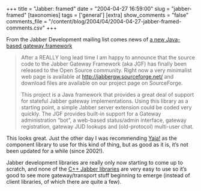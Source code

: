 +++
title = "Jabber: framed"
date = "2004-04-27 16:59:00"
slug = "jabber-framed"
[taxonomies]
tags = ['general']
[extra]
show_comments = "false"
comments_file = "/content/blog/2004/04/2004-04-27-jabber-framed-comments.csv"
+++

From the Jabber Development mailing list comes news of [a new Java-based gateway framework](http://jabbergw.sourceforge.net/)

> After a REALLY long lead time I am happy to announce that the source code to the Jabber Gateway Framework (aka JGF) has finally been released to the Open Source community. Right now a very minimalist web page is available at http://jabbergw.sourceforge.net/ and download files are available on our project page on SourceForge.
> 
> This project is a Java framework that provides a great deal of support for stateful Jabber gateway implementations. Using this library as a starting point, a simple Jabber server extension could be coded very quickly. The JGF provides built-in support for a Gateway administration “bot”, a web-based status/admin interface, gateway registration, gateway JUD lookups and (old-protocol) multi-user chat.

This looks great. Just the other day I was recommending [Yaja!](http://yaja.sourceforge.net/) as the component library to use for this kind of thing, but as good as it is, it’s not been updated for a while (since 2002!).

Jabber development libraries are really only now starting to come up to scratch, and none of the [C++ Jabber libraries](http://www.jabber.org/software/libraries.php) are very easy to use so it’s good to see more gateway/transport stuff beginning to emerge (instead of client libraries, of which there are quite a few).
